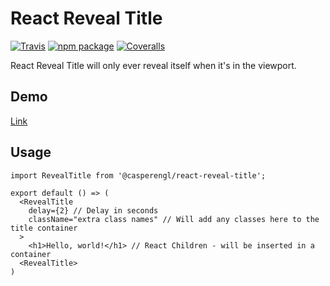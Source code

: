 # React Reveal Title

[![Travis][build-badge]][build]
[![npm package][npm-badge]][npm]
[![Coveralls][coveralls-badge]][coveralls]

React Reveal Title will only ever reveal itself when it's in the viewport.

## Demo

[Link](https://casperengelmann.com/react-reveal-title)

## Usage

```
import RevealTitle from '@casperengl/react-reveal-title';

export default () => (
  <RevealTitle
    delay={2} // Delay in seconds
    className="extra class names" // Will add any classes here to the title container
  >
    <h1>Hello, world!</h1> // React Children - will be inserted in a container
  <RevealTitle>
)
```


[build-badge]: https://img.shields.io/travis/CasperEngl/react-reveal-title/master.png?style=flat-square
[build]: https://travis-ci.org/CasperEngl/react-reveal-title

[npm-badge]: https://img.shields.io/npm/v/npm-package.png?style=flat-square
[npm]: https://www.npmjs.org/@casperengl/react-reveal-title

[coveralls-badge]: https://img.shields.io/coveralls/CasperEngl/react-reveal-title/master.png?style=flat-square
[coveralls]: https://coveralls.io/github/CasperEngl/react-reveal-title
